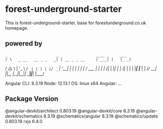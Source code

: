 # forest-underground-starter
This is forest-underground-starter, base for forestunderground.co.uk homepage. 
## powered by 

    _                      _                 ____ _     ___
    / \   _ __   __ _ _   _| | __ _ _ __     / ___| |   |_ _|
   / △ \ | '_ \ / _` | | | | |/ _` | '__|   | |   | |    | |
  / ___ \| | | | (_| | |_| | | (_| | |      | |___| |___ | |
 /_/   \_\_| |_|\__, |\__,_|_|\__,_|_|       \____|_____|___|
                |___/
    

Angular CLI: 8.3.19
Node: 12.13.1
OS: linux x64
Angular: 
... 

Package                      Version
------------------------------------------------------
@angular-devkit/architect    0.803.19
@angular-devkit/core         8.3.19
@angular-devkit/schematics   8.3.19
@schematics/angular          8.3.19
@schematics/update           0.803.19
rxjs                         6.4.0
